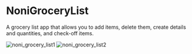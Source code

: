 # NoniGroceryList
A grocery list app that allows you to add items, delete them, create details and quantities, and check-off items.

![noni_grocery_list1](https://cloud.githubusercontent.com/assets/3211658/15272282/a0d6473c-1a26-11e6-8236-238376f6f71b.png)
![noni_grocery_list2](https://cloud.githubusercontent.com/assets/3211658/15272284/a355a4ee-1a26-11e6-9329-7fbaa4ac1e15.png)
